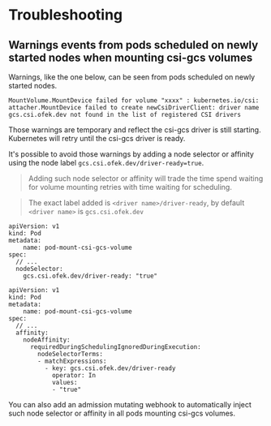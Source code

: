 # Troubleshooting
## Warnings events from pods scheduled on newly started nodes when mounting csi-gcs volumes

Warnings, like the one below, can be seen from pods scheduled on newly started nodes.

```
MountVolume.MountDevice failed for volume "xxxx" : kubernetes.io/csi: attacher.MountDevice failed to create newCsiDriverClient: driver name gcs.csi.ofek.dev not found in the list of registered CSI drivers
```

Those warnings are temporary and reflect the csi-gcs driver is still starting. Kubernetes will retry until the csi-gcs driver is ready.

It's possible to avoid those warnings by adding a node selector or affinity using the node label `gcs.csi.ofek.dev/driver-ready=true`.

> Adding such node selector or affinity will trade the time spend waiting for volume mounting retries with time waiting for scheduling.

> The exact label added is `<driver name>/driver-ready`, by default `<driver name>` is `gcs.csi.ofek.dev`

```
apiVersion: v1
kind: Pod
metadata:
    name: pod-mount-csi-gcs-volume
spec:
  // ...
  nodeSelector:
    gcs.csi.ofek.dev/driver-ready: "true"
```

```
apiVersion: v1
kind: Pod
metadata:
    name: pod-mount-csi-gcs-volume
spec:
  // ...
  affinity:
    nodeAffinity:
      requiredDuringSchedulingIgnoredDuringExecution:
        nodeSelectorTerms:
        - matchExpressions:
          - key: gcs.csi.ofek.dev/driver-ready
            operator: In
            values:
            - "true"
```

You can also add an admission mutating webhook to automatically inject such node selector or affinity in all pods mounting csi-gcs volumes.
